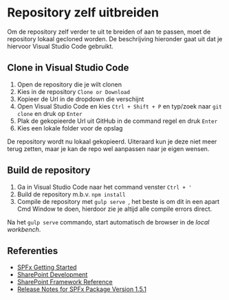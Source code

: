 # Repository zelf uitbreiden

Om de repository zelf verder te uit te breiden of aan te passen, moet de repository lokaal gecloned worden. De beschrijving hieronder gaat uit dat je hiervoor Visual Studio Code gebruikt.

## Clone in Visual Studio Code

1. Open de repository die je wilt clonen
2. Kies in de repository `Clone or Download`
3. Kopieer de Url in de dropdown die verschijnt 
4. Open Visual Studio Code en kies `Ctrl + Shift + P` en typ/zoek naar `git clone` en druk op `Enter`
5. Plak de gekopieerde Url uit GitHub in de command regel en druk `Enter`
6. Kies een lokale folder voor de opslag

De repository wordt nu lokaal gekopieerd. Uiteraard kun je deze niet meer terug zetten, maar je kan de repo wel aanpassen naar je eigen wensen.

## Build de repository

1. Ga in Visual Studio Code naar het command venster `Ctrl + '`
2. Build de repository m.b.v. `npm install`
3. Compile de repository met `gulp serve `, het beste is om dit in een apart Cmd Window te doen, hierdoor zie je altijd alle compile errors direct.

Na het `gulp serve` commando, start automatisch de browser in de *local workbench*.

## Referenties
- [SPFx Getting Started](https://docs.microsoft.com/en-us/sharepoint/dev/spfx/web-parts/get-started/build-a-hello-world-web-part)
- [SharePoint Development](https://docs.microsoft.com/en-us/sharepoint/dev/)
- [SharePoint Framework Reference](https://docs.microsoft.com/en-us/javascript/api/overview/sharepoint?view=sp-typescript-latest)
- [Release Notes for SPFx Package Version 1.5.1](https://github.com/SharePoint/sp-dev-docs/wiki/Release-Notes-for-SPFx-Package-Version-1.5.1)
